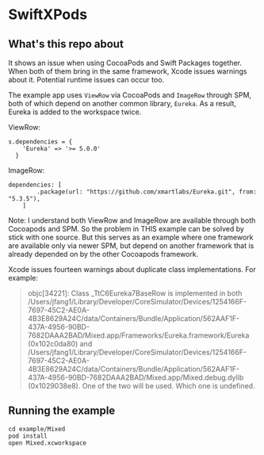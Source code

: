 # SwiftXPods

## What's this repo about
It shows an issue when using CocoaPods and Swift Packages together. When both of them bring in the same framework, Xcode issues warnings about it. Potential runtime issues can occur too.

The example app uses `ViewRow` via CocoaPods and `ImageRow` through SPM, both of which depend on another common library, `Eureka`. As a result, Eureka is added to the workspace twice.

ViewRow:
```
s.dependencies = {
  	'Eureka' => '>= 5.0.0'
  }
```
ImageRow:
```
dependencies: [
        .package(url: "https://github.com/xmartlabs/Eureka.git", from: "5.3.5"),
    ]
```

Note: I understand both ViewRow and ImageRow are available through both Cocoapods and SPM. So the problem in THIS example can be solved by stick with one source. But this serves as an example where one framework are available only via newer SPM, but depend on another framework that is already depended on by the other Cocoapods framework.

Xcode issues fourteen warnings about duplicate class implementations. For example:

>objc[34221]: Class _TtC6Eureka7BaseRow is implemented in both /Users/jfang1/Library/Developer/CoreSimulator/Devices/1254166F-7697-45C2-AE0A-4B3E8629A24C/data/Containers/Bundle/Application/562AAF1F-437A-4956-90BD-7682DAAA2BAD/Mixed.app/Frameworks/Eureka.framework/Eureka (0x102c0da80) and /Users/jfang1/Library/Developer/CoreSimulator/Devices/1254166F-7697-45C2-AE0A-4B3E8629A24C/data/Containers/Bundle/Application/562AAF1F-437A-4956-90BD-7682DAAA2BAD/Mixed.app/Mixed.debug.dylib (0x1029038e8). One of the two will be used. Which one is undefined.

## Running the example
```
cd example/Mixed
pod install
open Mixed.xcworkspace
```
